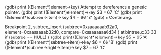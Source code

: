 
(gdb) print ((Element*)element->key)
Attempt to dereference a generic pointer.
(gdb) print ((Element*)element)->key
$3 = 67 'C'
(gdb) print ((Element*)subtree->item)->key
$4 = 66 'B'
(gdb) c
Continuing.

Breakpoint 2, subtree_insert (subtree=0xaaaaaaab32a0, element=0xaaaaaaab32d0,
    compare=0xaaaaaaaa0d34 <compareElement>) at bintree.c:33
    33          if (subtree == NULL) {
        (gdb) print ((Element*)element)->key
        $5 = 65 'A'
        (gdb) print ((Element*)subtree->item)->key
        $6 = 66 'B'
        (gdb) print ((Element*)subtree->right->item)->key
        $7 = 67 'C'

